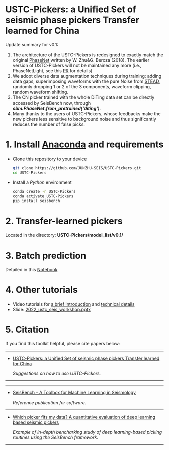 # USTC-Pickers: a Unified Set of seismic phase pickers Transfer learned for China

Update summary for v0.1:
1. The architecture of the USTC-Pickers is redesigned to exactly match the original [PhaseNet](https://github.com/AI4EPS/PhaseNet/blob/master/phasenet/model.py) written by W. Zhu&G. Beroza (2018). The earlier version of USTC-Pickers will not be maintained any more (i.e., PhaseNetLight, see this [PR](https://github.com/seisbench/seisbench/pull/158) for details) 
2. We adopt diverse data augmentation techniques during training: adding data gaps, superimposing waveforms with the pure Noise from [STEAD](https://github.com/smousavi05/STEAD), randomly dropping 1 or 2 of the 3 components, waveform clipping, random waveform shifting.
3. The CN picker trained with the whole DiTing data set can be directly accessed by SeisBench now, through ***sbm.PhaseNet.from_pretrained('diting')***.
4. Many thanks to the users of USTC-Pickers, whose feedbacks make the new pickers less sensitive to background noise and thus significantly reduces the number of false picks.

# 1. Install [Anaconda](https://www.anaconda.com/) and requirements

* Clone this repository to your device

  ```bash
  git clone https://github.com/JUNZHU-SEIS/USTC-Pickers.git
  cd USTC-Pickers
  ```

* Install a *Python* environment

  ```bash
  conda create -n USTC-Pickers
  conda activate USTC-Pickers
  pip install seisbench
  ```
  

# 2. Transfer-learned pickers

Located in the directory: **USTC-Pickers/model_list/v0.1/**

# 3. Batch prediction

Detailed in this [Notebook](https://github.com/JUNZHU-SEIS/USTC-Pickers/blob/main/demo/demo_pick.ipynb)

# 4. Other tutorials
* Video tutorials for [a brief Introduction](https://www.koushare.com/video/videodetail/31654) and [technical details](https://www.koushare.com/video/videodetail/31655)
* Slide: [2022_ustc_seis_workshop.pptx](http://home.ustc.edu.cn/~zhujun2316/paper/2022_ustc_seis_workshop.pptx)

# 5. Citation
If you find this toolkit helpful, please cite papers below:

---

* [USTC-Pickers: a Unified Set of seismic phase pickers Transfer learned for China](https://www.equsci.org.cn/article/doi/10.1016/j.eqs.2023.03.001?pageType=en)

  _Suggestions on how to use USTC-Pickers._
---

---

* [SeisBench - A Toolbox for Machine Learning in Seismology](https://doi.org/10.1785/0220210324)

  _Reference publication for software._

---

* [Which picker fits my data? A quantitative evaluation of deep learning based seismic pickers](https://doi.org/10.1029/2021JB023499)

  _Example of in-depth bencharking study of deep learning-based picking routines using the SeisBench framework._

---
